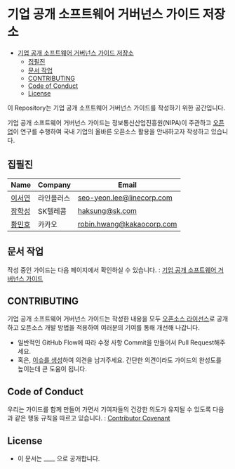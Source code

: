 # 기업 공개 소프트웨어 거버넌스 가이드 저장소

- [기업 공개 소프트웨어 거버넌스 가이드 저장소](#기업-공개-소프트웨어-거버넌스-가이드-저장소)
  - [집필진](#집필진)
  - [문서 작업](#문서-작업)
  - [CONTRIBUTING](#contributing)
  - [Code of Conduct](#code-of-conduct)
  - [License](#license)

이 Repository는 기업 공개 소프트웨어 거버넌스 가이드를 작성하기 위한 공간입니다. 

기업 공개 소프트웨어 거버넌스 가이드는 정보통신산업진흥원(NIPA)이 주관하고 [오픈업](https://www.oss.kr/open_up_intro)이 연구를 수행하여 국내 기업의 올바른 오픈소스 활용을 안내하고자 작성하고 있습니다. 

## 집필진

| Name | Company | Email |
|--|--|--|
| [이서연](https://github.com/syleeeee) | 라인플러스| seo-yeon.lee@linecorp.com |
| [장학성](https://github.com/haksungjang) | SK텔레콤 | haksung@sk.com |
| [황민호](https://github.com/revfactory) | 카카오 | robin.hwang@kakaocorp.com |

## 문서 작업

작성 중인 가이드는 다음 페이지에서 확인하실 수 있습니다. : [기업 공개 소프트웨어 거버넌스 가이드](./oss-governance-guide.md)

## CONTRIBUTING

기업 공개 소프트웨어 거버넌스 가이드는 작성한 내용을 모두 [오픈소스 라이선스](#License)로 공개하고 오픈소스 개발 방법을 적용하여 여러분의 기여를 통해 개선해 나갑니다. 
* 일반적인 GitHub Flow에 따라 수정 사항 Commit을 만들어서 Pull Request해주세요.
* 혹은, [이슈를 생성](https://github.com/NIPA-OpenUP/oss-governance-guide/issues/new)하여 의견을 남겨주세요. 간단한 의견이라도 가이드의 완성도를 높이는데 큰 도움이 됩니다. 

## Code of Conduct
우리는 가이드를 함께 만들어 가면서 기여자들의 건강한 의도가 유지될 수 있도록 다음과 같은 행동 규칙을 따르고 있습니다. : [Contributor Covenant](https://www.contributor-covenant.org/version/2/0/code_of_conduct/)


## License

* 이 문서는 ____ 으로 공개합니다. 
